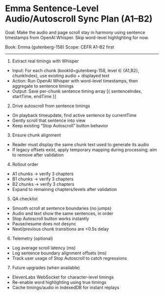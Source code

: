 # Emma Sentence-Level Audio/Autoscroll Sync Plan (A1–B2)

Goal: Make the audio and page scroll stay in harmony using sentence timestamps from OpenAI Whisper. Skip word-level highlighting for now.

Book: Emma (gutenberg-158)
Scope: CEFR A1–B2 first

---

1) Extract real timings with Whisper
- Input: For each chunk (bookId=gutenberg-158, level ∈ {A1,B2}, chunkIndex), use existing audio + displayed text
- Action: Run OpenAI Whisper with word-level timestamps, then aggregate to sentence timings
- Output: Save per-chunk sentence timing array [{ sentenceIndex, startTime, endTime }]

2) Drive autoscroll from sentence timings
- On playback timeupdate, find active sentence by currentTime
- Gently scroll that sentence into view
- Keep existing “Stop Autoscroll” button behavior

3) Ensure chunk alignment
- Reader must display the same chunk text used to generate its audio
- If legacy offsets exist, apply temporary mapping during processing; aim to remove after validation

4) Rollout order
- A1 chunks → verify 3 chapters
- B1 chunks → verify 3 chapters
- B2 chunks → verify 3 chapters
- Expand to remaining chapters/levels after validation

5) QA checklist
- Smooth scroll at sentence boundaries (no jumps)
- Audio and text show the same sentences, in order
- Stop Autoscroll button works instantly
- Pause/resume does not desync
- Next/previous chunk transitions are <0.5s delay

6) Telemetry (optional)
- Log average scroll latency (ms)
- Log sentence boundary alignment offsets (ms)
- Track user usage of Stop Autoscroll to catch regressions

7) Future upgrades (when available)
- ElevenLabs WebSocket for character-level timings
- Re-enable word highlighting using true timings
- Cache timings/audio in IndexedDB for instant replays

